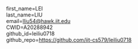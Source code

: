 first_name=LEI  
last_name=LIU  
email=lliu54@hawk.iit.edu  
CWID=A20288942  
github_id=leiliu0718  
github_repo=https://github.com/iit-cs579/leiliu0718  